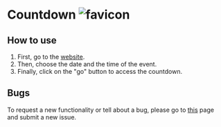 # Countdown ![favicon](img/favicon.jpg)

## How to use

1. First, go to the [website](https://Azerty29242.github.io/Countdown/).
2. Then, choose the date and the time of the event.
3. Finally, click on the "go" button to access the countdown.

## Bugs

To request a new functionality or tell about a bug, please go to [this](https://github.com/Azerty29242/Countdown/issues) page and submit a new issue.